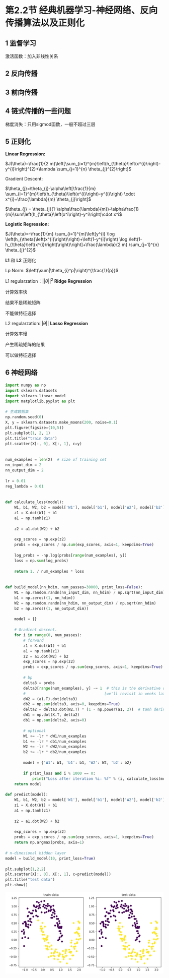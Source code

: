 # 第2.2节 经典机器学习-神经网络、反向传播算法以及正则化


## 1 监督学习

激活函数：加入非线性关系


## 2 反向传播


## 3 前向传播


## 4 链式传播的一些问题

梯度消失：只用sigmod函数，一般不超过三层


## 5 正则化


**Linear Regression:**

$J(\theta)=\frac{1}{2 m}\left[\sum_{i=1}^{m}\left(h_{\theta}\left(x^{i}\right)-y^{i}\right)^{2}+\lambda \sum_{j=1}^{n} \theta_{j}^{2}\right]$

Gradient Descent:

$\theta_{j}=\theta_{j}-\alpha\left[\frac{1}{m} \sum_{i=1}^{m}\left(h_{\theta}\left(x^{i}\right)-y^{i}\right) \cdot x^{i}+\frac{\lambda}{m} \theta_{j}\right]$

$\theta_{j} = \theta_{j}(1-\alpha\frac{\lambda}{m})-\alpha\frac{1}{m}\sum\left(h_{\theta}\left(x^i\right)-y^i\right)\cdot x^i$

**Logistic Regression:**

$J(\theta)=-\frac{1}{m} \sum_{i=1}^{m}\left[y^{i} \log \left(h_{\theta}\left(x^{i}\right)\right)+\left(1-y^{i}\right) \log \left(1-h_{\theta}\left(x^{i}\right)\right)\right]+\frac{\lambda}{2 m} \sum_{j=1}^{n} \theta_{j}^{2}$



**L1** 和 **L2** 正则化

Lp Norm: $\left(\sum|\theta_{i}^p|\right)^{\frac{1}{p}}$

L1 regularzation：$||\theta||^2$   **Ridge Regression**

计算效率快

结果不是稀疏矩阵

不能做特征选择

L2 regularzation:$||\theta||$  **Lasso Regression**

计算效率慢

产生稀疏矩阵的结果

可以做特征选择


## 6 神经网络

```python
import numpy as np
import sklearn.datasets
import sklearn.linear_model
import matplotlib.pyplot as plt

# 生成数据集
np.random.seed(0)
X, y = sklearn.datasets.make_moons(200, noise=0.1)
plt.figure(figsize=(10,5))
plt.subplot(1, 2, 1)
plt.title("train data")
plt.scatter(X[:, 0], X[:, 1], c=y)


num_examples = len(X)  # size of training set
nn_input_dim = 2
nn_output_dim = 2

lr = 0.01
reg_lambda = 0.01


def calculate_loss(model):
    W1, b1, W2, b2 = model['W1'], model['b1'], model['W2'], model['b2']
    z1 = X.dot(W1) + b1
    a1 = np.tanh(z1)

    z2 = a1.dot(W2) + b2

    exp_scores = np.exp(z2)
    probs = exp_scores / np.sum(exp_scores, axis=1, keepdims=True)

    log_probs = -np.log(probs[range(num_examples), y])
    loss = np.sum(log_probs)

    return 1. / num_examples * loss


def build_model(nn_hdim, num_passes=30000, print_loss=False):
    W1 = np.random.randn(nn_input_dim, nn_hdim) / np.sqrt(nn_input_dim)
    b1 = np.zeros((1, nn_hdim))
    W2 = np.random.randn(nn_hdim, nn_output_dim) / np.sqrt(nn_hdim)
    b2 = np.zeros((1, nn_output_dim))

    model = {}

    # Gradient descent.
    for i in range(0, num_passes):
        # forward
        z1 = X.dot(W1) + b1
        a1 = np.tanh(z1)
        z2 = a1.dot(W2) + b2
        exp_scores = np.exp(z2)
        probs = exp_scores / np.sum(exp_scores, axis=1, keepdims=True)  # this is softmax

        # bp
        delta3 = probs
        delta3[range(num_examples), y] -= 1  # this is the derivative of softmax [no need to thoroughly understand yet]
        #                                   [we'll revisit in weeks later]
        dW2 = (a1.T).dot(delta3)
        db2 = np.sum(delta3, axis=0, keepdims=True)
        delta2 = delta3.dot(W2.T) * (1 - np.power(a1, 2))  # tanh derivative
        dW1 = np.dot(X.T, delta2)
        db1 = np.sum(delta2, axis=0)

        # optional
        W1 += -lr * dW1/num_examples
        b1 += -lr * db1/num_examples
        W2 += -lr * dW2/num_examples
        b2 += -lr * db2/num_examples

        model = {'W1': W1, 'b1': b1, 'W2': W2, 'b2': b2}

        if print_loss and i % 1000 == 0:
            print("Loss after iteration %i: %f" % (i, calculate_loss(model)))
    return model

def predict(model):
    W1, b1, W2, b2 = model['W1'], model['b1'], model['W2'], model['b2']
    z1 = X.dot(W1) + b1
    a1 = np.tanh(z1)

    z2 = a1.dot(W2) + b2

    exp_scores = np.exp(z2)
    probs = exp_scores / np.sum(exp_scores, axis=1, keepdims=True)
    return np.argmax(probs, axis=1)

# n-dimesional hidden layer
model = build_model(10, print_loss=True)

plt.subplot(1,2,2)
plt.scatter(X[:, 0], X[:, 1], c=predict(model))
plt.title("test data")
plt.show()
```

![](../data/images/9.2.2-BP.png)

```python

```

